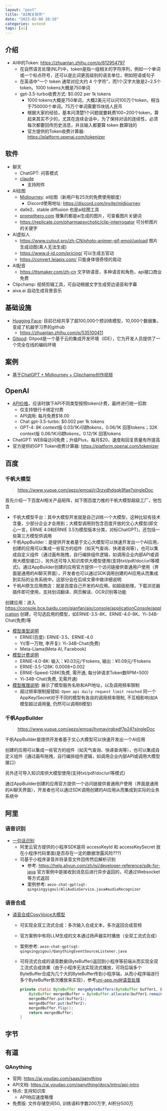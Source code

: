 ```yaml
---
layout: "post"
title: "AI相关软件"
date: "2023-02-08 20:18"
categories: extend
tags: [ai]
---
```


## 介绍

- AI中的Token: https://zhuanlan.zhihu.com/p/612954797
    - 在自然语言处理(NLP)中，token是指一组相关的字符序列，例如一个单词或一个标点符号，还可以是比词更高级别的语言单位，例如短语或句子
    - 在英语中“一个 token 通常对应大约 4 个字符”，而1个汉字大致是2~2.5个token。1000 tokens大概是750单词
    - gpt-3.5-turbo收费方式: $0.002 per 1k tokens
        - 1000 tokens大概是750单词，大概2美元可以问100万个token，相当于750000个单词。75万个单词需要15块钱人民币
        - 根据大家的经验，基本问清楚1个问题就要耗费100~200个token，算起来其实不少的，尤其在连续会话中，为了保持对话的连续性，必须每次都要回传历史消息，并且输入都要算 token 数算钱的
        - 官方提供的Token收费计算器: https://platform.openai.com/tokenizer

## 软件

- 聊天
    - ChatGPT: 问答模式
    - [claude](https://claude.ai)
        - 支持附件
- AI绘图
    - [Midjourney](https://www.midjourney.com/): ai绘图（新用户有25次的免费使用额度）
        - Discord使用地址: https://discord.com/invite/midjourney
    - dalle2、stable diffusion 也是ai绘图工具
    - [prompthero.com](https://prompthero.com) 搜集的都是ai生成的图片，可查看图片关键词
    - https://replicate.com/pharmapsychotic/clip-interrogator 可分析图片的关键字
- AI虚拟人
    - https://www.cutout.pro/zh-CN/photo-animer-gif-emoji/upload 图片生成动图(素人无法生成)
    - https://www.d-id.com/pricing/ 可以生成五官动
    - https://convert.leiapix.com/ 只能身体很奇怪的晃动
- AI配音
    - https://ttsmaker.com/zh-cn 文字转语音，多种语言和角色，api接口商业免费
- Clipchamp: 视频剪辑工具，可自动根据文字生成旁边语音和字幕
- aiva.ai 自动生成背景音乐

## 基础设施

- [Hugging Face](http://www.huggingface.co): 目前已经共享了超100,000个预训练模型，10,000个数据集，变成了机器学习界的github
    - https://zhuanlan.zhihu.com/p/535100411
- [Gitpod](https://www.gitpod.io/): Gitpod是一个基于云的集成开发环境（IDE），它为开发人员提供了一个完全在线的编码环境

## 案例

- [基于ChatGPT + Midjourney + Clipchamp创作视频](https://www.bilibili.com/video/BV1wW4y1G7a3)

## OpenAI

- [API价格](https://openai.com/pricing)，应该时旗下API不同类型按照token计费，最终进行统一扣款
    - 仅支持银行卡绑定付费
    - API调用: 每月免费$18.00
    - Chat gpt-3.5-turbo: $0.002 per 1k tokens
    - GPT-4: 8K context版 $0.03/1K 问题tokens，$0.06/1K 回答tokens；32K context版 $0.06/1K 问题tokens，$0.12/1K 回答tokens
- ChatGPT: WEB端访问免费；升级Plus，每月$20，速度和回复质量有所提高
- 官方提供的GPT Token收费计算器: https://platform.openai.com/tokenizer

## 百度

### 千帆大模型

> https://www.yuque.com/aezo/emoai/ri3rzvdhdgqk9fae?singleDoc

首先介绍一下百度AI相关产品矩阵，如下图百度力推的千帆大模型超级工厂，他包含

- 千帆大模型平台：其中大模型开发就是自己训练一个大模型，这种比较有技术含量，少部分企业才会用到；大模型调用则包含百度开放的文心大模型(即文心一言，ERNIE 4.0和ERNIE 3.5为模型版本分类，对标ChatGPT)，还包括一些第三方模型供调用
- 千帆AppBuilder：是提供开发者基于文心大模型可以快速开发出一个AI应用，创建的应用可以集成一些官方的组件（如天气查询、快递查询等），也可以集成自定义组件（通过画布拖拽，自行编排组件逻辑，如调用企业内部API或调用大模型接口），另外还可导入知识库供大模型使用(支持txt/pdf/doc/url等模式)。通过AppBuilder创建的应用官方提供一个访问链接供普通用户使用（界面是通用的AI聊天界面），开发者也可以通过SDK调用创建的AI应用从而集成到实际的业务系统中。这部分会在后续文章中做详细说明
- 千帆AI原生应用商店：就是百度自己开发的AI应用。如超级助理，下载浏览器插件即可使用，支持划词翻译、网页解读、OCR识别等功能

创建应用：进入 https://console.bce.baidu.com/qianfan/ais/console/applicationConsole/application 创建，可勾选启用的模型，如ERNIE-3.5-8K、ERNIE-4.0-8K、Yi-34B-Chat(免费)等

- [模型类型说明](https://console.bce.baidu.com/qianfan/modelcenter/model/buildIn/list)
    - ERNIE(百度): ERNIE-3.5、ERNIE-4.0
    - Yi(零一万物, 李开复): Yi-34B-Chat(免费)
    - Meta-Llama(Meta AI, Facebook)
- [模型计费说明](https://console.bce.baidu.com/qianfan/chargemanage/list)
    - ERNIE-4.0-8K: 输入：¥0.03元/千tokens, 输出：¥0.09元/千tokens
    - ERNIE-3.5-128K: 0.0008+0.002
    - ERNIE-Speed-128K(免费, 需开通, 每分钟请求Token数RPM=500)
    - Yi-34B-Chat(免费, 无需开通)
- [模型推理说明](https://console.bce.baidu.com/qianfan/ais/console/onlineService): 展示了模型服务名称和API地址，以及调用频率限制
    - 超过频率限制报错如: `Open api daily request limit reached` 同一个AppKey/Secret对于不同的模型有各自的调用频率限制, 不互相影响(如A模型超过调用量, 仍然可以调用B模型)

### 千帆AppBuilder

> https://www.yuque.com/aezo/emoai/hvmavirgbxdf7p24?singleDoc

千帆AppBuilder是提供开发者基于文心大模型可以快速开发出一个AI应用

创建的应用可以集成一些官方的组件（如天气查询、快递查询等），也可以集成自定义组件（通过画布拖拽，自行编排组件逻辑，如调用企业内部API或调用大模型接口）

另外还可导入知识库供大模型使用(支持txt/pdf/doc/url等模式)

通过AppBuilder创建的应用官方提供一个访问链接供普通用户使用（界面是通用的AI聊天界面），开发者也可以通过SDK调用创建的AI应用从而集成到实际的业务系统中

## 阿里

### 语音识别

- [一句话识别](https://help.aliyun.com/zh/isi/developer-reference/short-sentence-recognition/)
  - 阿里云官方提供的小程序SDK是将 accessKeyId 和 accessKeySecret 放在小程序代码里面(是否存在一定的数据泄露风险???)
  - 可基于小程序录音并将录音文件回传然后解析识别
    - 参考: https://help.aliyun.com/zh/isi/developer-reference/sdk-for-java 官方案例中是接收到消息后进行异步返回的，可通过Websocket等方式返回
    - 案例参考: `aezo-chat-gpt(sqt-qingxingyigou)/AliAudioService.java#audioRecognizer`

### 语音合成

- [语音合成CosyVoice大模型](https://help.aliyun.com/zh/model-studio/developer-reference/quick-start-cosyvoice)
  - 可实现全双工流式合成：多次输入合成文本，多次返回合成音频
  - 官方案例中有将LLM生成的文本通过扬声器实时播放（全双工流式合成）
  - 案例参考: `aezo-chat-gpt(sqt-qingxingyigou)/QanythingEventSourceListener.java`
  - 可将流式合成的语音数据(ByteBuffer)返回到小程序等前端从而实现全双工流式合成效果（由于小程序无法实现流式播放，可将后端多个ByteBuffer合成为几个大的ByteBuffer传到小程序端，从而小程序端进行多个ByteBuffer依次播放来实现），参考[uni-app.md#语音处理](/_posts/mobile/uni-app.md#语音处理)
  
    ```java
    private static ByteBuffer mergeByteBuffers(ByteBuffer buffer1, ByteBuffer buffer2) {
        ByteBuffer mergedBuffer = ByteBuffer.allocate(buffer1.remaining() + buffer2.remaining());
        mergedBuffer.put(buffer1);
        mergedBuffer.put(buffer2);
        mergedBuffer.flip();
        return mergedBuffer;
    }
    ```

## 字节

## 有道

### QAnything

- 官网: https://ai.youdao.com/saas/qanything
- API文档: https://ai.youdao.com/qanything/docs/intro/api-intro
- 特点: 支持知识库
    - API响应速度略慢
- 免费版: 文件存储空间5G, 训练语料字数200万字, AI积分500万




